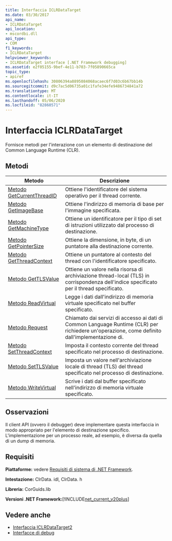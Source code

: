 ```yaml
---
title: Interfaccia ICLRDataTarget
ms.date: 03/30/2017
api_name:
- ICLRDataTarget
api_location:
- mscordbi.dll
api_type:
- COM
f1_keywords:
- ICLRDataTarget
helpviewer_keywords:
- ICLRDataTarget interface [.NET Framework debugging]
ms.assetid: e2f05155-9bef-4e11-b703-7f05890665ca
topic_type:
- apiref
ms.openlocfilehash: 30806394a8895084068acaec6f7d03c6b67bb14b
ms.sourcegitcommit: d9c7ac5d06735a01c1fafe34efe9486734841a72
ms.translationtype: MT
ms.contentlocale: it-IT
ms.lasthandoff: 05/06/2020
ms.locfileid: "82860571"
---
```

# <a name="iclrdatatarget-interface"></a>Interfaccia ICLRDataTarget
Fornisce metodi per l'interazione con un elemento di destinazione del Common Language Runtime (CLR).  
  
## <a name="methods"></a>Metodi  
  
|Metodo|Descrizione|  
|------------|-----------------|  
|[Metodo GetCurrentThreadID](iclrdatatarget-getcurrentthreadid-method.md)|Ottiene l'identificatore del sistema operativo per il thread corrente.|  
|[Metodo GetImageBase](iclrdatatarget-getimagebase-method.md)|Ottiene l'indirizzo di memoria di base per l'immagine specificata.|  
|[Metodo GetMachineType](iclrdatatarget-getmachinetype-method.md)|Ottiene un identificatore per il tipo di set di istruzioni utilizzato dal processo di destinazione.|  
|[Metodo GetPointerSize](iclrdatatarget-getpointersize-method.md)|Ottiene la dimensione, in byte, di un puntatore alla destinazione corrente.|  
|[Metodo GetThreadContext](iclrdatatarget-getthreadcontext-method.md)|Ottiene un puntatore al contesto del thread con l'identificatore specificato.|  
|[Metodo GetTLSValue](iclrdatatarget-gettlsvalue-method.md)|Ottiene un valore nella risorsa di archiviazione thread-local (TLS) in corrispondenza dell'indice specificato per il thread specificato.|  
|[Metodo ReadVirtual](iclrdatatarget-readvirtual-method.md)|Legge i dati dall'indirizzo di memoria virtuale specificato nel buffer specificato.|  
|[Metodo Request](iclrdatatarget-request-method.md)|Chiamato dai servizi di accesso ai dati di Common Language Runtime (CLR) per richiedere un'operazione, come definito dall'implementazione di.|  
|[Metodo SetThreadContext](iclrdatatarget-setthreadcontext-method.md)|Imposta il contesto corrente del thread specificato nel processo di destinazione.|  
|[Metodo SetTLSValue](iclrdatatarget-settlsvalue-method.md)|Imposta un valore nell'archiviazione locale di thread (TLS) del thread specificato nel processo di destinazione.|  
|[Metodo WriteVirtual](iclrdatatarget-writevirtual-method.md)|Scrive i dati dal buffer specificato nell'indirizzo di memoria virtuale specificato.|  
  
## <a name="remarks"></a>Osservazioni  
 Il client API (ovvero il debugger) deve implementare questa interfaccia in modo appropriato per l'elemento di destinazione specifico. L'implementazione per un processo reale, ad esempio, è diversa da quella di un dump di memoria.  
  
## <a name="requirements"></a>Requisiti  
 **Piattaforme:** vedere [Requisiti di sistema di .NET Framework](../../get-started/system-requirements.md).  
  
 **Intestazione:** ClrData. idl, ClrData. h  
  
 **Libreria:** CorGuids.lib  
  
 **Versioni .NET Framework:**[!INCLUDE[net_current_v20plus](../../../../includes/net-current-v20plus-md.md)]  
  
## <a name="see-also"></a>Vedere anche

- [Interfaccia ICLRDataTarget2](iclrdatatarget2-interface.md)
- [Interfacce di debug](debugging-interfaces.md)
